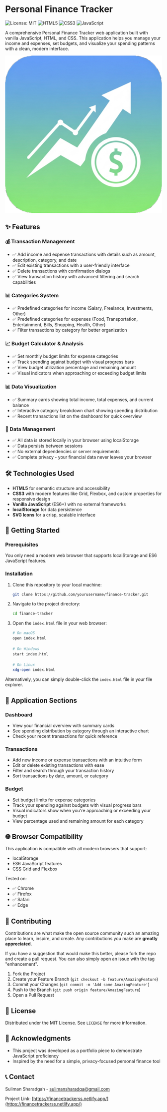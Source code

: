# Personal Finance Tracker

![License: MIT](https://img.shields.io/badge/License-MIT-green.svg)
![HTML5](https://img.shields.io/badge/HTML5-E34F26?style=flat&logo=html5&logoColor=white)
![CSS3](https://img.shields.io/badge/CSS3-1572B6?style=flat&logo=css3&logoColor=white)
![JavaScript](https://img.shields.io/badge/JavaScript-F7DF1E?style=flat&logo=javascript&logoColor=black)

A comprehensive Personal Finance Tracker web application built with vanilla JavaScript, HTML, and CSS. This application helps you manage your income and expenses, set budgets, and visualize your spending patterns with a clean, modern interface.

![Screenshot of the application](https://raw.githubusercontent.com/sulimansharadqa/Personal-Finance-Tracker/refs/heads/main/Finance-icon.png)

## ✨ Features

### 💰 Transaction Management
- ✅ Add income and expense transactions with details such as amount, description, category, and date
- ✅ Edit existing transactions with a user-friendly interface
- ✅ Delete transactions with confirmation dialogs
- ✅ View transaction history with advanced filtering and search capabilities

### 📊 Categories System
- ✅ Predefined categories for income (Salary, Freelance, Investments, Other)
- ✅ Predefined categories for expenses (Food, Transportation, Entertainment, Bills, Shopping, Health, Other)
- ✅ Filter transactions by category for better organization

### 📈 Budget Calculator & Analysis
- ✅ Set monthly budget limits for expense categories
- ✅ Track spending against budget with visual progress bars
- ✅ View budget utilization percentage and remaining amount
- ✅ Visual indicators when approaching or exceeding budget limits

### 📊 Data Visualization
- ✅ Summary cards showing total income, total expenses, and current balance
- ✅ Interactive category breakdown chart showing spending distribution
- ✅ Recent transactions list on the dashboard for quick overview

### 💾 Data Management
- ✅ All data is stored locally in your browser using localStorage
- ✅ Data persists between sessions
- ✅ No external dependencies or server requirements
- ✅ Complete privacy - your financial data never leaves your browser

## 🛠️ Technologies Used

- **HTML5** for semantic structure and accessibility
- **CSS3** with modern features like Grid, Flexbox, and custom properties for responsive design
- **Vanilla JavaScript** (ES6+) with no external frameworks
- **localStorage** for data persistence
- **SVG Icons** for a crisp, scalable interface

## 🚀 Getting Started

### Prerequisites

You only need a modern web browser that supports localStorage and ES6 JavaScript features.

### Installation

1. Clone this repository to your local machine:
   ```bash
   git clone https://github.com/yourusername/finance-tracker.git
   ```

2. Navigate to the project directory:
   ```bash
   cd finance-tracker
   ```

3. Open the `index.html` file in your web browser:
   ```bash
   # On macOS
   open index.html
   
   # On Windows
   start index.html
   
   # On Linux
   xdg-open index.html
   ```

Alternatively, you can simply double-click the `index.html` file in your file explorer.

## 📱 Application Sections

### Dashboard
- View your financial overview with summary cards
- See spending distribution by category through an interactive chart
- Check your recent transactions for quick reference

### Transactions
- Add new income or expense transactions with an intuitive form
- Edit or delete existing transactions with ease
- Filter and search through your transaction history
- Sort transactions by date, amount, or category

### Budget
- Set budget limits for expense categories
- Track your spending against budgets with visual progress bars
- Visual indicators show when you're approaching or exceeding your budget
- View percentage used and remaining amount for each category

## 🌐 Browser Compatibility

This application is compatible with all modern browsers that support:
- localStorage
- ES6 JavaScript features
- CSS Grid and Flexbox

Tested on:
- ✅ Chrome 
- ✅ Firefox 
- ✅ Safari 
- ✅ Edge 


## 🤝 Contributing

Contributions are what make the open source community such an amazing place to learn, inspire, and create. Any contributions you make are **greatly appreciated**.

If you have a suggestion that would make this better, please fork the repo and create a pull request. You can also simply open an issue with the tag "enhancement".

1. Fork the Project
2. Create your Feature Branch (`git checkout -b feature/AmazingFeature`)
3. Commit your Changes (`git commit -m 'Add some AmazingFeature'`)
4. Push to the Branch (`git push origin feature/AmazingFeature`)
5. Open a Pull Request

## 📄 License

Distributed under the MIT License. See `LICENSE` for more information.

## 🙏 Acknowledgments

- This project was developed as a portfolio piece to demonstrate JavaScript proficiency
- Inspired by the need for a simple, privacy-focused personal finance tool

## 📞 Contact

Suliman Sharadgah - sulimansharadqa@gmail.com

Project Link: [https://financetrackerss.netlify.app/](https://financetrackerss.netlify.app/)


